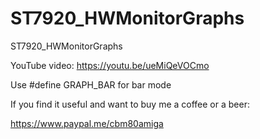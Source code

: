 # ST7920_HWMonitorGraphs
ST7920_HWMonitorGraphs

YouTube video:
https://youtu.be/ueMiQeVOCmo

Use #define GRAPH_BAR for bar mode

If you find it useful and want to buy me a coffee or a beer:

https://www.paypal.me/cbm80amiga
